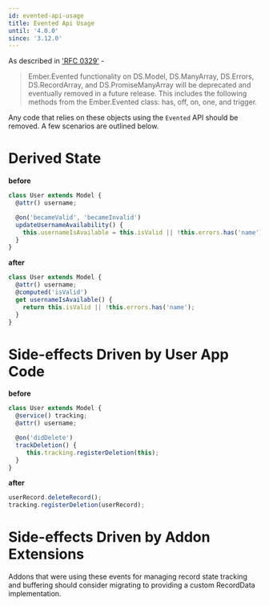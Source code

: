 ```yaml
---
id: evented-api-usage
title: Evented Api Usage
until: '4.0.0'
since: '3.12.0'
---
```

As described in ['RFC 0329'](https://github.com/emberjs/rfcs/pull/329) -
> Ember.Evented functionality on DS.Model, DS.ManyArray, DS.Errors, DS.RecordArray, and DS.PromiseManyArray will be deprecated and eventually removed in a future release. This includes the following methods from the Ember.Evented class: has, off, on, one, and trigger.

Any code that relies on these objects using the `Evented` API should be removed. A few scenarios are outlined below.

Derived State
=====
**before**

```ts
class User extends Model {
  @attr() username;

  @on('becameValid', 'becameInvalid')
  updateUsernameAvailability() {
    this.usernameIsAvailable = this.isValid || !this.errors.has('name');
  }
}
```

**after**

```ts
class User extends Model {
  @attr() username;
  @computed('isValid')
  get usernameIsAvailable() {
    return this.isValid || !this.errors.has('name');
  }
}
```


Side-effects Driven by User App Code
======
**before**

```ts
class User extends Model {
  @service() tracking;
  @attr() username;

  @on('didDelete')
  trackDeletion() {
     this.tracking.registerDeletion(this);
  }
}
```

**after**
```ts
userRecord.deleteRecord();
tracking.registerDeletion(userRecord);
```

Side-effects Driven by Addon Extensions
=====
Addons that were using these events for managing record state tracking and buffering should consider migrating to providing a custom RecordData implementation.

